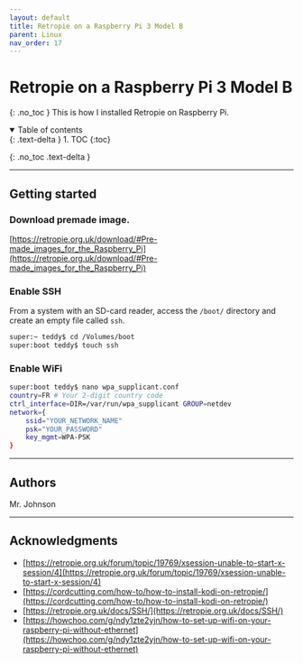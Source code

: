 ```yaml
---
layout: default
title: Retropie on a Raspberry Pi 3 Model B
parent: Linux
nav_order: 17
---
```

# Retropie on a Raspberry Pi 3 Model B
{: .no_toc }
This is how I installed Retropie on Raspberry Pi. 

<details open markdown="block">
  <summary>
   Table of contents
  </summary>
  {: .text-delta }
1. TOC
{:toc}
</details>

{: .no_toc .text-delta }

---

## Getting started

### Download premade image.

[https://retropie.org.uk/download/#Pre-made_images_for_the_Raspberry_Pi](https://retropie.org.uk/download/#Pre-made_images_for_the_Raspberry_Pi)

### Enable SSH

From a system with an SD-card reader, access the `/boot/` directory and create an empty file called `ssh`.
```bash
super:~ teddy$ cd /Volumes/boot
super:boot teddy$ touch ssh
```

### Enable WiFi
```bash
super:boot teddy$ nano wpa_supplicant.conf
country=FR # Your 2-digit country code
ctrl_interface=DIR=/var/run/wpa_supplicant GROUP=netdev
network={
    ssid="YOUR_NETWORK_NAME"
    psk="YOUR_PASSWORD"
    key_mgmt=WPA-PSK
}
```

---

## Authors
Mr. Johnson

---

## Acknowledgments
* [https://retropie.org.uk/forum/topic/19769/xsession-unable-to-start-x-session/4](https://retropie.org.uk/forum/topic/19769/xsession-unable-to-start-x-session/4)
* [https://cordcutting.com/how-to/how-to-install-kodi-on-retropie/](https://cordcutting.com/how-to/how-to-install-kodi-on-retropie/)
* [https://retropie.org.uk/docs/SSH/](https://retropie.org.uk/docs/SSH/)
* [https://howchoo.com/g/ndy1zte2yjn/how-to-set-up-wifi-on-your-raspberry-pi-without-ethernet](https://howchoo.com/g/ndy1zte2yjn/how-to-set-up-wifi-on-your-raspberry-pi-without-ethernet)